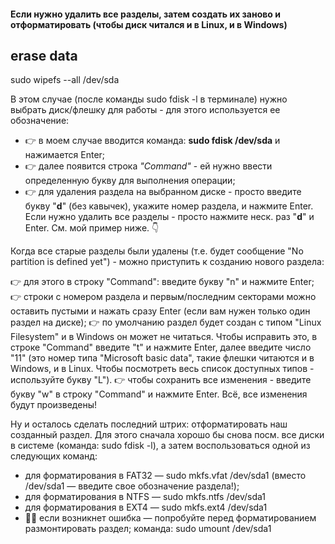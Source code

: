 #### Если нужно удалить все разделы, затем создать их заново и отформатировать (чтобы диск читался и в Linux, и в Windows)

## erase data
sudo wipefs --all /dev/sda

В этом случае (после команды sudo fdisk -l в терминале) нужно выбрать диск/флешку для работы - для этого используется ее обозначение:

- 👉 в моем случае вводится команда: **sudo fdisk /dev/sda** и нажимается Enter;
- 👉 далее появится строка _"Command"_ - ей нужно ввести определенную букву для выполнения операции;
- 👉 для удаления раздела на выбранном диске - просто введите букву "**d**" (без кавычек), укажите номер раздела, и нажмите Enter. Если нужно удалить все разделы - просто нажмите неск. раз "**d**" и Enter. См. мой пример ниже. 👇

Когда все старые разделы были удалены (т.е. будет сообщение "No partition is defined yet") - можно приступить к созданию нового раздела:

👉 для этого в строку "Command": введите букву "n" и нажмите Enter;
👉 строки с номером раздела и первым/последним секторами можно оставить пустыми и нажать сразу Enter (если вам нужен только один раздел на диске);
👉 по умолчанию раздел будет создан с типом "Linux Filesystem" и в Windows он может не читаться. Чтобы исправить это, в строке "Command" введите "t" и нажмите Enter, далее введите число "11" (это номер типа "Microsoft basic data", такие флешки читаются и в Windows, и в Linux. Чтобы посмотреть весь список доступных типов - используйте букву "L").
👉 чтобы сохранить все изменения - введите букву "w" в строку "Command" и нажмите Enter. Всё, все изменения будут произведены!

Ну и осталось сделать последний штрих: отформатировать наш созданный раздел. Для этого сначала хорошо бы снова посм. все диски в системе (команда: sudo fdisk -l), а затем воспользоваться одной из следующих команд:

- для форматирования в FAT32 — sudo mkfs.vfat /dev/sda1 (вместо /dev/sda1 — введите свое обозначение раздела!);
- для форматирования в NTFS — sudo mkfs.ntfs /dev/sda1
- для форматирования в EXT4 — sudo mkfs.ext4 /dev/sda1
- 📌📌 если возникнет ошибка — попробуйте перед форматированием размонтировать раздел; команда: sudo umount /dev/sda1
